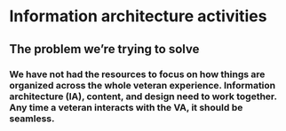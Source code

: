 # Information architecture activities 

## The problem we’re trying to solve
### We have not had the resources to focus on how things are organized across the whole veteran experience. Information architecture (IA), content, and design need to work together. Any time a veteran interacts with the VA, it should be seamless.

